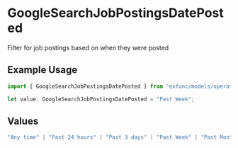 # GoogleSearchJobPostingsDatePosted

Filter for job postings based on when they were posted

## Example Usage

```typescript
import { GoogleSearchJobPostingsDatePosted } from "exfunc/models/operations";

let value: GoogleSearchJobPostingsDatePosted = "Past Week";
```

## Values

```typescript
"Any time" | "Past 24 hours" | "Past 3 days" | "Past Week" | "Past Month"
```